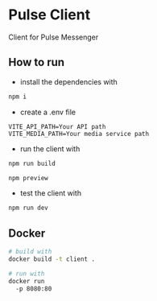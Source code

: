 # Pulse Client

Client for Pulse Messenger

## How to run

- install the dependencies with

```bash
npm i
```
  
- create a .env file

```env
VITE_API_PATH=Your API path
VITE_MEDIA_PATH=Your media service path
```

- run the client with

```bash
npm run build

npm preview
```

- test the client with

```bash
npm run dev
```

## Docker

```bash
# build with
docker build -t client .

# run with
docker run 
  -p 8080:80
```
